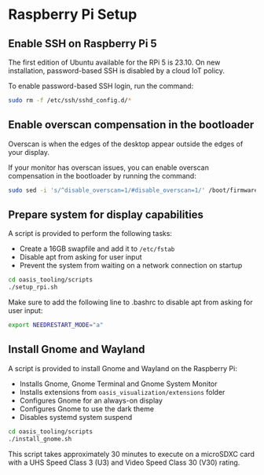# Raspberry Pi Setup

## Enable SSH on Raspberry Pi 5

The first edition of Ubuntu available for the RPi 5 is 23.10. On new
installation, password-based SSH is disabled by a cloud IoT policy.

To enable password-based SSH login, run the command:

```bash
sudo rm -f /etc/ssh/sshd_config.d/*
```

## Enable overscan compensation in the bootloader

Overscan is when the edges of the desktop appear outside the edges of your
display.

If your monitor has overscan issues, you can enable overscan compensation
in the bootloader by running the command:

```bash
sudo sed -i 's/^disable_overscan=1/#disable_overscan=1/' /boot/firmware/config.txt
```

## Prepare system for display capabilities

A script is provided to perform the following tasks:

* Create a 16GB swapfile and add it to `/etc/fstab`
* Disable apt from asking for user input
* Prevent the system from waiting on a network connection on startup

```bash
cd oasis_tooling/scripts
./setup_rpi.sh
```

Make sure to add the following line to .bashrc to disable apt from asking for
user input:

```bash
export NEEDRESTART_MODE="a"
```

## Install Gnome and Wayland

A script is provided to install Gnome and Wayland on the Raspberry Pi:

* Installs Gnome, Gnome Terminal and Gnome System Monitor
* Installs extensions from `oasis_visualization/extensions` folder
* Configures Gnome for an always-on display
* Configures Gnome to use the dark theme
* Disables systemd system suspend

```bash
cd oasis_tooling/scripts
./install_gnome.sh
```

This script takes approximately 30 minutes to execute on a microSDXC card with
a UHS Speed Class 3 (U3) and Video Speed Class 30 (V30) rating.
